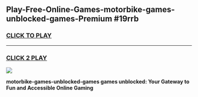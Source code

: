 
## Play-Free-Online-Games-motorbike-games-unblocked-games-Premium #19rrb
<h3>
<a href="https://premium.freeplayer.one?title=motorbike-games-unblocked-games&ref=8M">CLICK TO PLAY</a></h3>
<hr>

<h3>
<a href="https://premium.freeplayer.one?title=motorbike-games-unblocked-games&ref=8M">CLICK 2 PLAY</a>
  
</h3>

<a href="https://premium.freeplayer.one?title=motorbike-games-unblocked-games&ref=8M"><img src="https://clearcache.store/games.png"></a>


**motorbike-games-unblocked-games games unblocked: Your Gateway to Fun and Accessible Online Gaming**
